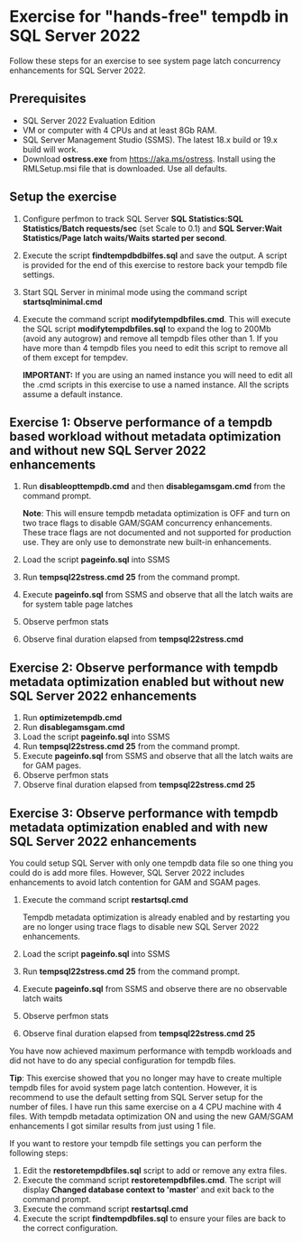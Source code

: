 # Exercise for "hands-free" tempdb in SQL Server 2022

Follow these steps for an exercise to see system page latch concurrency enhancements for SQL Server 2022.

## Prerequisites

- SQL Server 2022 Evaluation Edition
- VM or computer with 4 CPUs and at least 8Gb RAM.
- SQL Server Management Studio (SSMS). The latest 18.x build or 19.x build will work.
- Download **ostress.exe** from https://aka.ms/ostress. Install using the RMLSetup.msi file that is downloaded. Use all defaults.

## Setup the exercise

1. Configure perfmon to track SQL Server **SQL Statistics:SQL Statistics/Batch requests/sec** (set Scale to 0.1) and **SQL Server:Wait Statistics/Page latch waits/Waits started per second**.
1. Execute the script **findtempdbdbilfes.sql** and save the output. A script is provided for the end of this exercise to restore back your tempdb file settings.
1. Start SQL Server in minimal mode using the command script **startsqlminimal.cmd**
1. Execute the command script **modifytempdbfiles.cmd**. This will execute the SQL script **modifytempdbfiles.sql** to expand the log to 200Mb (avoid any autogrow) and remove all tempdb files other than 1. If you have more than 4 tempdb files you need to edit this script to remove all of them except for tempdev.

    **IMPORTANT:** If you are using an named instance you will need to edit all the .cmd scripts in this exercise to use a named instance. All the scripts assume a default instance.

## Exercise 1: Observe performance of a tempdb based workload without metadata optimization and without new SQL Server 2022 enhancements

1. Run **disableopttempdb.cmd** and then **disablegamsgam.cmd** from the command prompt.

    **Note**: This will ensure tempdb metadata optimization is OFF and turn on two trace flags to disable GAM/SGAM concurrency enhancements. These trace flags are not documented and not supported for production use. They are only use to demonstrate new built-in enhancements.

1. Load the script **pageinfo.sql** into SSMS
1. Run **tempsql22stress.cmd 25** from the command prompt.
1. Execute **pageinfo.sql** from SSMS and observe that all the latch waits are for system table page latches
1. Observe perfmon stats
1. Observe final duration elapsed from **tempsql22stress.cmd**

## Exercise 2: Observe performance with tempdb metadata optimization enabled but without new SQL Server 2022 enhancements

1. Run **optimizetempdb.cmd**
1. Run **disablegamsgam.cmd**
1. Load the script **pageinfo.sql** into SSMS
1. Run **tempsql22stress.cmd 25** from the command prompt.
1. Execute **pageinfo.sql** from SSMS and observe that all the latch waits are for GAM pages.
1. Observe perfmon stats
1. Observe final duration elapsed from **tempsql22stress.cmd 25**

## Exercise 3: Observe performance with tempdb metadata optimization enabled and with new SQL Server 2022 enhancements

You could setup SQL Server with only one tempdb data file so one thing you could do is add more files. However, SQL Server 2022 includes enhancements to avoid latch contention for GAM and SGAM pages.

1. Execute the command script **restartsql.cmd**

    Tempdb metadata optimization is already enabled and by restarting you are no longer using trace flags to disable new SQL Server 2022 enhancements.

1. Load the script **pageinfo.sql** into SSMS
1. Run **tempsql22stress.cmd 25** from the command prompt.
1. Execute **pageinfo.sql** from SSMS and observe there are no observable latch waits
1. Observe perfmon stats
1. Observe final duration elapsed from **tempsql22stress.cmd 25**

You have now achieved maximum performance with tempdb workloads and did not have to do any special configuration for tempdb files. 

**Tip**: This exercise showed that you no longer may have to create multiple tempdb files for avoid system page latch contention. However, it is recommend to use the default setting from SQL Server setup for the number of files. I have run this same exercise on a 4 CPU machine with 4 files. With tempdb metadata optimization ON and using the new GAM/SGAM enhancements I got similar results from just using 1 file.

If you want to restore your tempdb file settings you can perform the following steps:

1. Edit the **restoretempdbfiles.sql** script to add or remove any extra files.
1. Execute the command script **restoretempdbfiles.cmd**. The script will display **Changed database context to 'master**' and exit back to the command prompt.
1. Execute the command script **restartsql.cmd**
1. Execute the script **findtempdbfiles.sql** to ensure your files are back to the correct configuration.